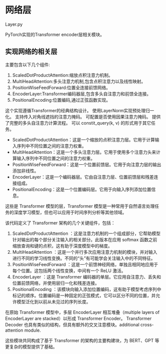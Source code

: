 # 网络层

Layer.py

PyTorch实现的Transformer encoder层相关模块。

## 实现网络的相关层

主要包含以下几个组件:

1. ScaledDotProductAttention:缩放点积注意力机制。
2. MultiHeadAttention:多头注意力机制,包含点积注意力以及线性映射。
3. PositionWiseFeedForward:位置全连接前馈网络。
4. EncoderLayer:Transformer编码器层,包含多头自注意力和前馈全连接。
5. PositionalEncoding:位置编码,通过正弦函数实现。

这个实现遵循Transformer的经典结构设计。
使用LayerNorm实现预处理归一化。
支持传入对角线遮挡的注意力掩码。
可配置是否使用因果注意力掩码。
提供了完整的多头自注意力计算流程。
可以 constit_query(k, v) 的形式用于其它任务。

- ScaledDotProductAttention：这是一个缩放的点积注意力层。它用于计算输入序列中不同位置之间的注意力权重。
- MultiHeadAttention：这是一个多头注意力层。它用于使用多个注意力头来计算输入序列中不同位置之间的注意力权重。
- PositionWiseFeedForward：这是一个位置前馈层。它用于向注意力层的输出添加非线性。
- EncoderLayer：这是一个编码器层。它由自注意力层、位置前馈层和残差连接组成。
- PositionalEncoding：这是一个位置编码层。它用于向输入序列添加位置信息。

这些是 Transformer 模型的层，Transformer 模型是一种常用于自然语言处理任务的深度学习模型，但也可以应用于时间序列分析等其他领域。

该代码定义了 Transformer 架构的几个关键组件，包括：

1. ScaledDotProductAttention ：这是注意力机制的一个组成部分，它帮助模型针对输出的每个部分关注输入的相关部分。此版本在应用 softmax 函数之前缩放查询和键的点积，这有助于深度模型中的梯度。
2. MultiHeadAttention ：这是一个并行多次应用注意力机制的模块，并对输入进行不同的学习线性变换。不同的“头”有可能学会关注输入中的不同特征。
3. PositionWiseFeedForward ：这是一个前馈神经网络，单独且相同地应用于每个位置。这包括两个线性变换，中间有一个 ReLU 激活。
4. EncoderLayer ：这是 Transformer 编码器的单层。它应用自注意力、丢失和位置前馈网络，并使用层归一化和残差连接。
5. PositionalEncoding ：该模块向输入添加位置编码，这有助于模型考虑序列中标记的顺序。位置编码是一种固定的正弦模式，它可以区分不同的位置，并允许模型泛化到以前从未见过的序列长度。

在原始 Transformer 模型中，多层 EncoderLayer 相互堆叠（multiple layers of EncoderLayer are stacked）以形成 Transformer Encoder。 Transformer Decoder 也具有类似的结构，但具有额外的交叉注意模块。additional cross-attention module.

这些模块共同构成了基于 Transformer 的架构的主要构建块，为 BERT、GPT 等更复杂的模型提供了基础。


